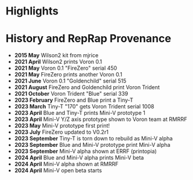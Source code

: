 # Highlights





# History and RepRap Provenance

* __2015 May__ Wilson2 kit from mjrice
* __2021 April__ Wilson2 prints Voron 0.1
* __2021 May__ Voron 0.1 "FireZero" serial 450
* __2021 May__ FireZero prints another Voron 0.1
* __2021 June__ Voron 0.1 "Goldenchild" serial 515
* __2021 August__ FireZero and Goldenchild print Voron Trident
* __2021 October__ Voron Trident "Blue" serial 339
* __2023 February__ FireZero and Blue print a Tiny-T
* __2023 March__ Tiny-T "170" gets Voron Trident serial 1008
* __2023 April__ Blue and Tiny-T prints Mini-V prototype 1
* __2023 April__ Mini-V Y/Z axis prototype shown to Voron team at RMRRF
* __2023 May__ Mini-V prototype first print!
* __2023 July__ FireZero updated to V0.2r1
* __2023 September__ Tiny-T is torn down to rebuild as Mini-V alpha
* __2023 September__ Blue and Mini-V prototype print Mini-V alpha
* __2023 September__ Mini-V alpha shown at ERRF (printopia)
* __2024 April__ Blue and Mini-V alpha prints Mini-V beta
* __2024 April__ Mini-V alpha shown at RMRRF
* __2024 April__ Mini-V open beta starts